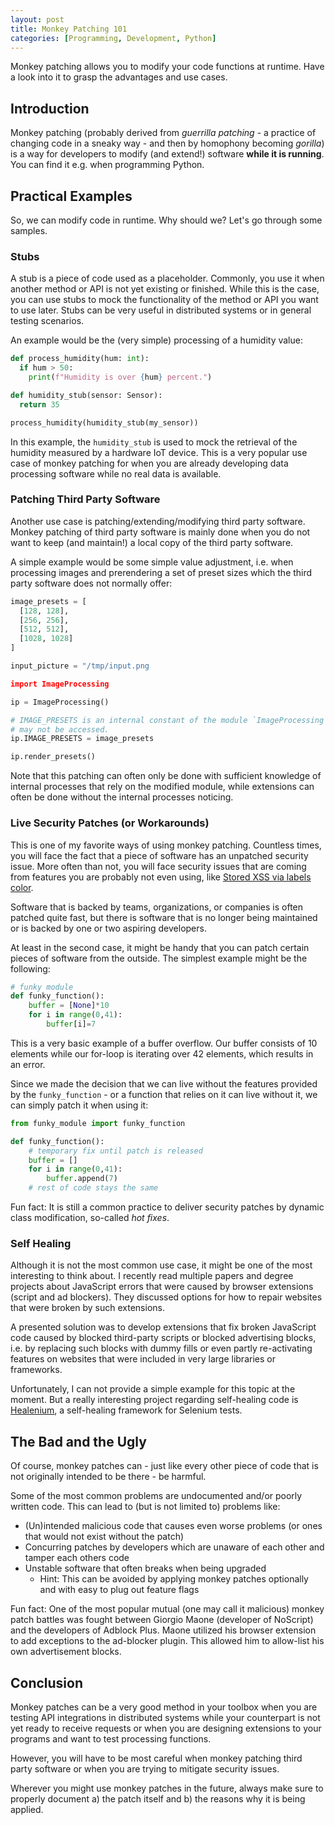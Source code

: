 ```yaml
---
layout: post
title: Monkey Patching 101
categories: [Programming, Development, Python]
---
```


Monkey patching allows you to modify your code functions at runtime. Have a look into it to grasp the advantages and use cases.

## Introduction

Monkey patching (probably derived from *guerrilla patching* - a practice of changing code in a sneaky way - and then by homophony becoming *gorilla*) is a way for developers to modify (and extend!) software **while it is running**. You can find it e.g. when programming Python.

## Practical Examples

So, we can modify code in runtime. Why should we? Let's go through some samples.

### Stubs

A stub is a piece of code used as a placeholder. Commonly, you use it when another method or API is not yet existing or finished. While this is the case, you can use stubs to mock the functionality of the method or API you want to use later. Stubs can be very useful in distributed systems or in general testing scenarios.

An example would be the (very simple) processing of a humidity value:

```python
def process_humidity(hum: int):
  if hum > 50:
    print(f"Humidity is over {hum} percent.")

def humidity_stub(sensor: Sensor):
  return 35

process_humidity(humidity_stub(my_sensor))
```

In this example, the `humidity_stub` is used to mock the retrieval of the humidity measured by a hardware IoT device. This is a very popular use case of monkey patching for when you are already developing data processing software while no real data is available.

### Patching Third Party Software

Another use case is patching/extending/modifying third party software. Monkey patching of third party software is mainly done when you do not want to keep (and maintain!) a local copy of the third party software.

A simple example would be some simple value adjustment, i.e. when processing images and prerendering a set of preset sizes which the third party software does not normally offer:

```python
image_presets = [
  [128, 128],
  [256, 256],
  [512, 512],
  [1028, 1028]
]

input_picture = "/tmp/input.png

import ImageProcessing

ip = ImageProcessing()

# IMAGE_PRESETS is an internal constant of the module `ImageProcessing` and normally
# may not be accessed.
ip.IMAGE_PRESETS = image_presets

ip.render_presets()
```

Note that this patching can often only be done with sufficient knowledge of internal processes that rely on the modified module, while extensions can often be done without the internal processes noticing.

### Live Security Patches (or Workarounds)

This is one of my favorite ways of using monkey patching. Countless times, you will face the fact that a piece of software has an unpatched security issue. More often than not, you will face security issues that are coming from features you are probably not even using, like [Stored XSS via labels color](https://about.gitlab.com/releases/2022/08/30/critical-security-release-gitlab-15-3-2-released/#stored-xss-via-labels-color).

Software that is backed by teams, organizations, or companies is often patched quite fast, but there is software that is no longer being maintained or is backed by one or two aspiring developers.

At least in the second case, it might be handy that you can patch certain pieces of software from the outside. The simplest example might be the following:

```python
# funky module
def funky_function():
    buffer = [None]*10
    for i in range(0,41):
        buffer[i]=7 
```

This is a very basic example of a buffer overflow. Our buffer consists of 10 elements while our for-loop is iterating over 42 elements, which results in an error.

Since we made the decision that we can live without the features provided by the `funky_function` - or a function that relies on it can live without it, we can simply patch it when using it:

```python
from funky_module import funky_function

def funky_function():
    # temporary fix until patch is released
    buffer = []
    for i in range(0,41):
        buffer.append(7)
    # rest of code stays the same
```

Fun fact: It is still a common practice to deliver security patches by dynamic class modification, so-called *hot fixes*.

### Self Healing

Although it is not the most common use case, it might be one of the most interesting to think about. I recently read multiple papers and degree projects about JavaScript errors that were caused by browser extensions (script and ad blockers). They discussed options for how to repair websites that were broken by such extensions.

A presented solution was to develop extensions that fix broken JavaScript code caused by blocked third-party scripts or blocked advertising blocks, i.e. by replacing such blocks with dummy fills or even partly re-activating features on websites that were included in very large libraries or frameworks.

Unfortunately, I can not provide a simple example for this topic at the moment. But a really interesting project regarding self-healing code is [Healenium](https://healenium.io/), a self-healing framework for Selenium tests.

## The Bad and the Ugly

Of course, monkey patches can - just like every other piece of code that is not originally intended to be there - be harmful.

Some of the most common problems are undocumented and/or poorly written code. This can lead to (but is not limited to) problems like:

- (Un)intended malicious code that causes even worse problems (or ones that would not exist without the patch)
- Concurring patches by developers which are unaware of each other and tamper each others code
- Unstable software that often breaks when being upgraded
  - Hint: This can be avoided by applying monkey patches optionally and with easy to plug out feature flags

Fun fact: One of the most popular mutual (one may call it malicious) monkey patch battles was fought between Giorgio Maone (developer of NoScript) and the developers of Adblock Plus. Maone utilized his browser extension to add exceptions to the ad-blocker plugin. This allowed him to allow-list his own advertisement blocks.

## Conclusion

Monkey patches can be a very good method in your toolbox when you are testing API integrations in distributed systems while your counterpart is not yet ready to receive requests or when you are designing extensions to your programs and want to test processing functions.

However, you will have to be most careful when monkey patching third party software or when you are trying to mitigate security issues.

Wherever you might use monkey patches in the future, always make sure to properly document a) the patch itself and b) the reasons why it is being applied.

